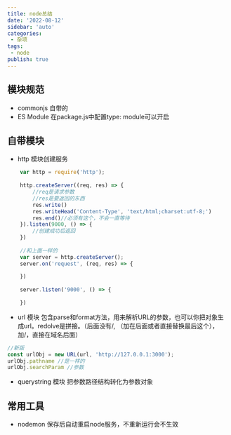 ```yaml
---
title: node总结
date: '2022-08-12'
sidebar: 'auto'
categories:
 - 杂项
tags:
 - node
publish: true
---
```

## 模块规范
- commonjs 自带的
- ES Module 在package.js中配置type: module可以开启

## 自带模块
- http 模块创建服务
```js
	var http = require('http');
	
	http.createServer((req, res) => {
		//req是请求参数
		//res是要返回的东西
		res.write()
		res.writeHead('Content-Type', 'text/html;charset:utf-8;')
		res.end()//必须有这个，不会一直等待
	}).listen(9000, () => {
		//创建成功后返回
	})
	
	//和上面一样的
	var server = http.createServer();
	server.on('request', (req, res) => {
		
	})
	
	server.listen('9000', () => {
		
	})
```
- url 模块
包含parse和format方法，用来解析URL的参数，也可以你把对象生成url。redolve是拼接。（后面没有/, （加在后面或者直接替换最后这个），加/，直接在域名后面）

```js
//新版
const urlObj = new URL(url, 'http://127.0.0.1:3000');
urlObj.pathname //是一样的
urlObj.searchParam //参数
```
- querystring 模块
把参数路径结构转化为参数对象


## 常用工具
- nodemon 保存后自动重启node服务，不重新运行会不生效
